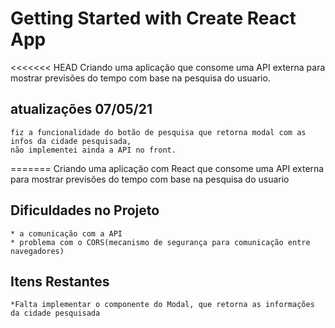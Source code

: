# Getting Started with Create React App

<<<<<<< HEAD
Criando uma aplicação que consome uma API externa para mostrar previsões do tempo 
com base na pesquisa do usuario.

## atualizações 07/05/21
    fiz a funcionalidade do botão de pesquisa que retorna modal com as infos da cidade pesquisada,
    não implementei ainda a API no front.
=======
Criando uma aplicação com React que consome uma API externa para mostrar previsões do tempo 
com base na pesquisa do usuario

## Dificuldades no Projeto
    * a comunicação com a API
    * problema com o CORS(mecanismo de segurança para comunicação entre navegadores)
    
    
## Itens Restantes

    *Falta implementar o componente do Modal, que retorna as informações da cidade pesquisada
